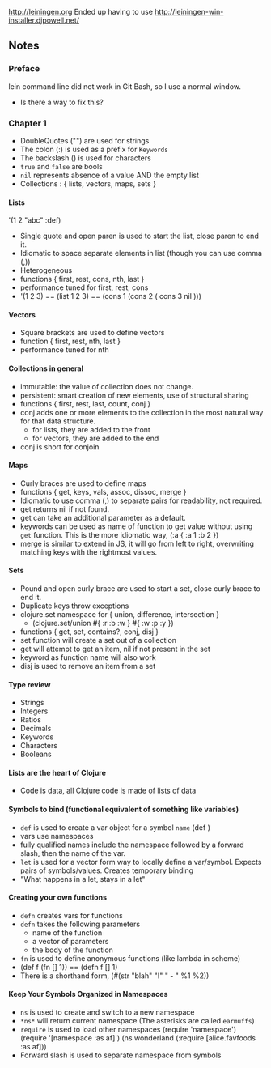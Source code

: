 http://leiningen.org
Ended up having to use http://leiningen-win-installer.djpowell.net/

## Notes
### Preface
lein command line did not work in Git Bash, so I use a normal window.
* Is there a way to fix this?

### Chapter 1
* DoubleQuotes ("") are used for strings
* The colon (:) is used as a prefix for `Keywords`
* The backslash (\) is used for characters
* `true` and `false` are bools
* `nil` represents absence of a value AND the empty list
* Collections : { lists, vectors, maps, sets }

#### Lists
'(1 2 "abc" :def)

* Single quote and open paren is used to start the list, close paren to end it.
* Idiomatic to space separate elements in list (though you can use comma (,))
* Heterogeneous
* functions { first, rest, cons, nth, last }
* performance tuned for first, rest, cons
* '(1 2 3) == (list 1 2 3) == (cons 1 (cons 2 ( cons 3 nil )))

#### Vectors
* Square brackets are used to define vectors
* function { first, rest, nth, last }
* performance tuned for nth

#### Collections in general
* immutable: the value of collection does not change.
* persistent: smart creation of new elements, use of structural sharing
* functions { first, rest, last, count, conj }
* conj adds one or more elements to the collection in the most natural way for that data structure.
    * for lists, they are added to the front
    * for vectors, they are added to the end
* conj is short for conjoin

#### Maps
* Curly braces are used to define maps
* functions { get, keys, vals, assoc, dissoc, merge }
* Idiomatic to use comma (,) to separate pairs for readability, not required.
* get returns nil if not found.
* get can take an additional parameter as a default.
* keywords can be used as name of function to get value without using `get` function. This is the more idiomatic way, (:a { :a 1 :b 2 })
* merge is similar to extend in JS, it will go from left to right, overwriting matching keys with the rightmost values.

#### Sets
* Pound and open curly brace are used to start a set, close curly brace to end it.
* Duplicate keys throw exceptions
* clojure.set namespace for { union, difference, intersection }
    * (clojure.set/union #{ :r :b :w } #{ :w :p :y })
* functions { get, set, contains?, conj, disj }
* set function will create a set out of a collection
* get will attempt to get an item, nil if not present in the set
* keyword as function name will also work
* disj is used to remove an item from a set

#### Type review
* Strings
* Integers
* Ratios
* Decimals
* Keywords
* Characters
* Booleans

#### Lists are the heart of Clojure
* Code is data, all Clojure code is made of lists of data

#### Symbols to bind (functional equivalent of something like variables)
* `def` is used to create a var object for a symbol `name`
    (def <name> <value>)
* vars use namespaces
* fully qualified names include the namespace followed by a forward slash, then the name of the var.
* `let` is used for a vector form way to locally define a var/symbol. Expects pairs of symbols/values. Creates temporary binding
* "What happens in a let, stays in a let"

#### Creating your own functions
* `defn` creates vars for functions
* `defn` takes the following parameters
    * name of the function
    * a vector of parameters
    * the body of the function
* `fn` is used to define anonymous functions (like lambda in scheme)
* (def f (fn [] 1)) == (defn f [] 1)
* There is a shorthand form, (#(str "blah" "!" " - " %1 %2))

#### Keep Your Symbols Organized in Namespaces
* `ns` is used to create and switch to a new namespace
* `*ns*` will return current namespace (The asterisks are called `earmuffs`)
* `require` is used to load other namespaces
    (require 'namespace')
    (require '[namespace :as af]')
    (ns wonderland
        (:require [alice.favfoods :as af]))
* Forward slash is used to separate namespace from symbols
